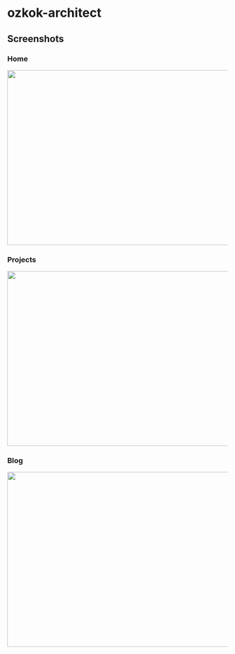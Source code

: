 # ozkok-architect

## Screenshots

### Home

<img src="https://i.hizliresim.com/mefsbgd.jpg" width="600" height="400"/>

### Projects

<img src="https://i.hizliresim.com/kaa4g8a.jpg" width="600" height="400"/>

### Blog

<img src="https://i.hizliresim.com/2kk0uaw.jpg" width="600" height="400"/>

